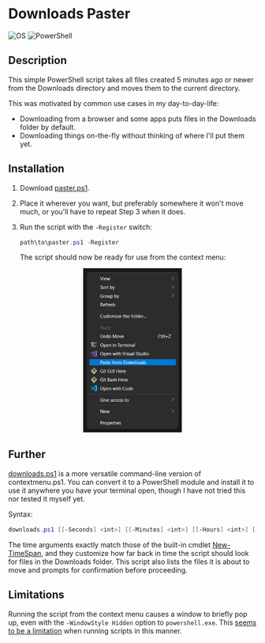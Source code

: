 # Downloads Paster

![OS](https://img.shields.io/badge/Windows-10%2C%2011-blue)
![PowerShell](https://img.shields.io/badge/PowerShell-5%2B-blue)

## Description

This simple PowerShell script takes all files created 5 minutes ago or newer from the Downloads directory and moves them to the current directory.

This was motivated by common use cases in my day-to-day-life:

- Downloading from a browser and some apps puts files in the Downloads folder by default.
- Downloading things on-the-fly without thinking of where I'll put them yet.

## Installation

1. Download [paster.ps1](paster.ps1).
2. Place it wherever you want, but preferably somewhere it won't move much, or you'll have to repeat Step 3 when it does.
3. Run the script with the `-Register` switch:
   
   ```powershell
   path\to\paster.ps1 -Register
   ```
   The script should now be ready for use from the context menu:

<p align="center">
   <img width="200" src="preview.png">
</p>

## Further

[downloads.ps1](downloads.ps1) is a more versatile command-line version of contextmenu.ps1. You can convert it to a PowerShell module and install it to use it anywhere you have your terminal open, though I have not tried this nor tested it myself yet.

Syntax:
```powershell
downloads.ps1 [[-Seconds] <int>] [[-Minutes] <int>] [[-Hours] <int>] [[-Days] <int>] [-Default]
```
The time arguments exactly match those of the built-in cmdlet [New-TimeSpan](https://docs.microsoft.com/en-us/powershell/module/microsoft.powershell.utility/new-timespan?view=powershell-7.2), and they customize how far back in time the script should look for files in the Downloads folder. This script also lists the files it is about to move and prompts for confirmation before proceeding.

## Limitations

Running the script from the context menu causes a window to briefly pop up, even with the `-WindowStyle Hidden` option to `powershell.exe`. This [seems to be a limitation](https://stackoverflow.com/questions/1802127/how-to-run-a-powershell-script-without-displaying-a-window) when running scripts in this manner.
